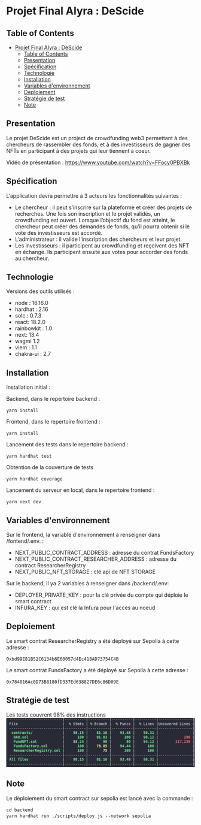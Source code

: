 # Projet Final Alyra : DeScide

## Table of Contents

-  [Projet Final Alyra  : DeScide](#projet-final--descide)
   -  [Table of Contents](#table-of-contents)
   -  [Presentation](#presentation)
   -  [Spécification](#spécification)
   -  [Technologie](#technologie)
   -  [Installation](#installation)
   -  [Variables d'environnement](#variables-denvironnement)
   -  [Deploiement](#deploiement)
   -  [Stratégie de test](#stratégie-de-test)
   -  [Note](#note)

## Presentation

Le projet DeScide est un project de crowdfunding web3 permettant à des chercheurs de rassembler des fonds, 
et à des investisseurs de gagner des NFTs en participant à des projets qui leur tiennent à coeur.

Vidéo de présentation : https://www.youtube.com/watch?v=FFocy0PBXBk

## Spécification


L’application devra permettre à 3 acteurs les fonctionnalités suivantes :
- Le chercheur : il peut s’inscrire sur la plateforme et créer des projets de recherches. Une fois son inscription et le projet validés, un crowdfunding est ouvert. Lorsque l’objectif du fond est atteint, le chercheur peut créer des demandes de fonds, qu’il pourra obtenir si le vote des investisseurs est accordé.
- L’administrateur : il valide l’inscription des chercheurs et leur projet.
- Les investisseurs : il participent au crowdfunding et reçoivent des NFT en échange. Ils participent ensuite aux votes pour accorder des fonds au chercheur.


## Technologie

Versions des outils utilisés :

-  node : 16.16.0
-  hardhat : 2.16
-  solc : 0.7.3
-  react: 18.2.0
-  rainbowkit : 1.0
-  next: 13.4
-  wagmi 1.2
-  viem : 1.1
-  chakra-ui : 2.7

## Installation

Installation initial :

Backend, dans le repertoire backend :

```
yarn install
```

Frontend, dans le repertoire frontend :

```
yarn install
```

Lancement des tests dans le repertoire backend :

```
yarn hardhat test
```

Obtention de la couverture de tests

```
yarn hardhat coverage
```

Lancement du serveur en local, dans le repertoire frontend :

```
yarn next dev
```

## Variables d'environnement

Sur le frontend, la variable d'environnement à renseigner dans /fontend/.env. :
- NEXT_PUBLIC_CONTRACT_ADDRESS : adresse du contrat FundsFactory
- NEXT_PUBLIC_CONTRACT_RESEARCHER_ADDRESS : adresse du contract ResearcherRegistry
- NEXT_PUBLIC_NFT_STORAGE : clé api de NFT STORAGE

Sur le backend, il ya 2 variables à renseigner dans /backend/.env:

-  DEPLOYER_PRIVATE_KEY : pour la clé privée du compte qui déploie le smart contract
-  INFURA_KEY : qui est clé la Infura pour l'accès au noeud

## Deploiement

Le smart contrat ResearcherRegistry a été déployé sur Sepolia à cette adresse :

```
0xbd99E81B52C6134b6E60057d4Ec418AD73754C4B
```

Le smart contrat FundsFactory a été déployé sur Sepolia à cette adresse :

```
0x784816Ac0D73B8180fD337Ed638827DE6c86D09E
```

## Stratégie de test

Les tests couvrent 98% des instructions
![](capture.png)



## Note

Le déploiement du smart contract sur sepolia est lancé avec la commande :

```
cd backend
yarn hardhat run ./scripts/deploy.js --network sepolia
```

